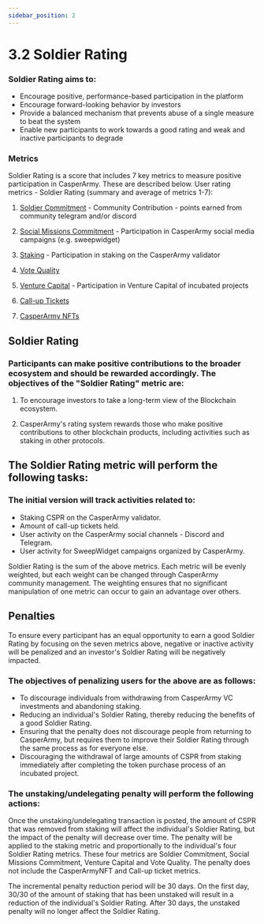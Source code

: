 ```yaml
---
sidebar_position: 2
---
```


# 3.2 Soldier Rating

### Soldier Rating aims to:
- Encourage positive, performance-based participation in the platform
- Encourage forward-looking behavior by investors
- Provide a balanced mechanism that prevents abuse of a single measure to beat the system
- Enable new participants to work towards a good rating and weak and inactive participants to degrade

### Metrics
 
Soldier Rating is a score that includes 7 key metrics to measure positive participation in CasperArmy. These are described below.
User rating metrics - Soldier Rating (summary and average of metrics 1-7):

1. <a href="https://docs.casperarmy.org/docs/point-system/3.3-Soldier-Commitment">Soldier Commitment</a> - Community Contribution - points earned from community telegram and/or discord
 
2. <a href="https://docs.casperarmy.org/docs/point-system/3.4-Social-Missions-Commitment">Social Missions Commitment</a> - Participation in CasperArmy social media campaigns (e.g. sweepwidget)
 
3. <a href="https://docs.casperarmy.org/docs/point-system/3.5-Staking">Staking</a> - Participation in staking on the CasperArmy validator
 
4. <a href="https://docs.casperarmy.org/docs/point-system/3.6-Vote-Quality">Vote Quality</a>
 
5. <a href="https://docs.casperarmy.org/docs/point-system/3.7-Venture-Capital">Venture Capital</a> - Participation in Venture Capital of incubated projects
 
6. <a href="https://docs.casperarmy.org/docs/point-system/3.8-Tickets">Call-up Tickets</a>
 
7. <a href="https://docs.casperarmy.org/docs/point-system/3.9-CasperArmyNFT">CasperArmy NFTs</a>

## Soldier Rating
 
### Participants can make positive contributions to the broader ecosystem and should be rewarded accordingly. The objectives of the "Soldier Rating" metric are:

1. To encourage investors to take a long-term view of the Blockchain ecosystem.

2. CasperArmy's rating system rewards those who make positive contributions to other blockchain products, including activities such as staking in other protocols.

## The Soldier Rating metric will perform the following tasks:

### The initial version will track activities related to:

- Staking CSPR on the CasperArmy validator.
- Amount of call-up tickets held.
- User activity on the CasperArmy social channels - Discord and Telegram.
- User activity for SweepWidget campaigns organized by CasperArmy.

Soldier Rating is the sum of the above metrics. Each metric will be evenly weighted, but each weight can be changed through CasperArmy community management. The weighting ensures that no significant manipulation of one metric can occur to gain an advantage over others.

## Penalties

To ensure every participant has an equal opportunity to earn a good Soldier Rating by focusing on the seven metrics above, negative or inactive activity will be penalized and an investor's Soldier Rating will be negatively impacted.

### The objectives of penalizing users for the above are as follows:

- To discourage individuals from withdrawing from CasperArmy VC investments and abandoning staking.
- Reducing an individual's Soldier Rating, thereby reducing the benefits of a good Soldier Rating.
- Ensuring that the penalty does not discourage people from returning to CasperArmy, but requires them to improve their Soldier Rating through the same process as for everyone else.
- Discouraging the withdrawal of large amounts of CSPR from staking immediately after completing the token purchase process of an incubated project.

### The unstaking/undelegating penalty will perform the following actions:

Once the unstaking/undelegating transaction is posted, the amount of CSPR that was removed from staking will affect the individual's Soldier Rating, but the impact of the penalty will decrease over time. The penalty will be applied to the staking metric and proportionally to the individual's four Soldier Rating metrics. These four metrics are Soldier Commitment, Social Missions Commitment, Venture Capital and Vote Quality. The penalty does not include the CasperArmyNFT and Call-up ticket metrics.

The incremental penalty reduction period will be 30 days. On the first day, 30/30 of the amount of staking that has been unstaked will result in a reduction of the individual's Soldier Rating. After 30 days, the unstaked penalty will no longer affect the Soldier Rating.
